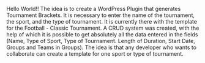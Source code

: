 Hello World!!
The idea is to create a WordPress Plugin that generates Tournament Brackets. It is necessary to enter the name of the tournament, the sport, and the type of tournament.
It is currently there with the template for the Football - Classic Tournament.
A CRUD system was created, with the help of which it is possible to get absolutely all the data entered in the fields (Name, Type of Sport, Type of Tournament. Length of Duration, Start Date, Groups and Teams in Groups).
The idea is that any developer who wants to collaborate can create a template for one sport or type of tournament.
